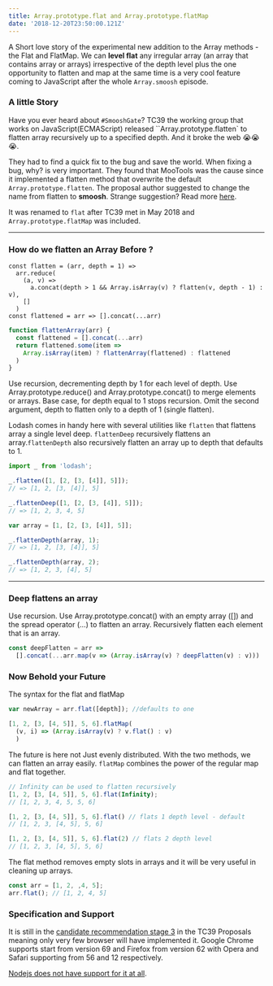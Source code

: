 ```yaml
---
title: Array.prototype.flat and Array.prototype.flatMap
date: '2018-12-20T23:50:00.121Z'
---
```


A Short love story of the experimental new addition to the Array methods - the Flat and FlatMap. We can **level flat** any irregular array (an array that contains array or arrays) irrespective of the depth level plus the one opportunity to flatten and map at the same time is a very cool feature coming to JavaScript after the whole `Array.smoosh` episode.

### A little Story

Have you ever heard about `#SmooshGate`? TC39 the working group that works on JavaScript(ECMAScript) released ``Array.prototype.flatten` to flatten array recursively up to a specified depth. And it broke the web 😭😭😭.

They had to find a quick fix to the bug and save the world. When fixing a bug, why? is very important. They found that MooTools was the cause since it implemented a flatten method that overwrite the default `Array.prototype.flatten`. The proposal author suggested to change the name from flatten to **smoosh**. Strange suggestion? Read more [here](https://developers.google.com/web/updates/2018/03/smooshgate).

It was renamed to `flat` after TC39 met in May 2018 and `Array.prototype.flatMap` was included.

---

### How do we flatten an Array Before ?

```js{1,4}
const flatten = (arr, depth = 1) =>
  arr.reduce(
    (a, v) =>
      a.concat(depth > 1 && Array.isArray(v) ? flatten(v, depth - 1) : v),
    []
  )
const flattened = arr => [].concat(...arr)
```

```js
function flattenArray(arr) {
  const flattened = [].concat(...arr)
  return flattened.some(item =>
    Array.isArray(item) ? flattenArray(flattened) : flattened
  )
}
```

Use recursion, decrementing depth by 1 for each level of depth. Use Array.prototype.reduce() and Array.prototype.concat() to merge elements or arrays. Base case, for depth equal to 1 stops recursion. Omit the second argument, depth to flatten only to a depth of 1 (single flatten).

Lodash comes in handy here with several utilities like `flatten` that flattens array a single level deep. `flattenDeep` recursively flattens an array.`flattenDepth` also recursively flatten an array up to depth that defaults to 1.

```js
import _ from 'lodash';

_.flatten([1, [2, [3, [4]], 5]]);
// => [1, 2, [3, [4]], 5]

_.flattenDeep([1, [2, [3, [4]], 5]]);
// => [1, 2, 3, 4, 5]

var array = [1, [2, [3, [4]], 5]];

_.flattenDepth(array, 1);
// => [1, 2, [3, [4]], 5]

_.flattenDepth(array, 2);
// => [1, 2, 3, [4], 5]
```

---

### Deep flattens an array

Use recursion. Use Array.prototype.concat() with an empty array ([]) and the spread operator (...) to flatten an array. Recursively flatten each element that is an array.

```js
const deepFlatten = arr =>
  [].concat(...arr.map(v => (Array.isArray(v) ? deepFlatten(v) : v)))
```

### Now Behold your Future

The syntax for the flat and flatMap

```js
var newArray = arr.flat([depth]); //defaults to one
```

```js
[1, 2, [3, [4, 5]], 5, 6].flatMap(
  (v, i) => (Array.isArray(v) ? v.flat() : v)
  )
```

The future is here not Just evenly distributed. With the two methods, we can flatten an array easily. `flatMap` combines the power of the regular map and flat together.

```js
// Infinity can be used to flatten recursively
[1, 2, [3, [4, 5]], 5, 6].flat(Infinity);
// [1, 2, 3, 4, 5, 5, 6]

[1, 2, [3, [4, 5]], 5, 6].flat() // flats 1 depth level - default
// [1, 2, 3, [4, 5], 5, 6]

[1, 2, [3, [4, 5]], 5, 6].flat(2) // flats 2 depth level
// [1, 2, 3, [4, 5], 5, 6]

```

The flat method removes empty slots in arrays and it will be very useful in cleaning up arrays.

```js
const arr = [1, 2, ,4, 5];
arr.flat(); // [1, 2, 4, 5]
```

### Specification and Support

It is still in the [candidate recommendation stage 3](https://tc39.github.io/proposal-flatMap/#sec-Array.prototype.flat) in the TC39 Proposals meaning only very few browser will have implemented it. Google Chrome supports start from version 69 and Firefox from version 62 with Opera and Safari supporting from 56 and 12 respectively.

[Nodejs does not have support for it at all](https://node.green/).